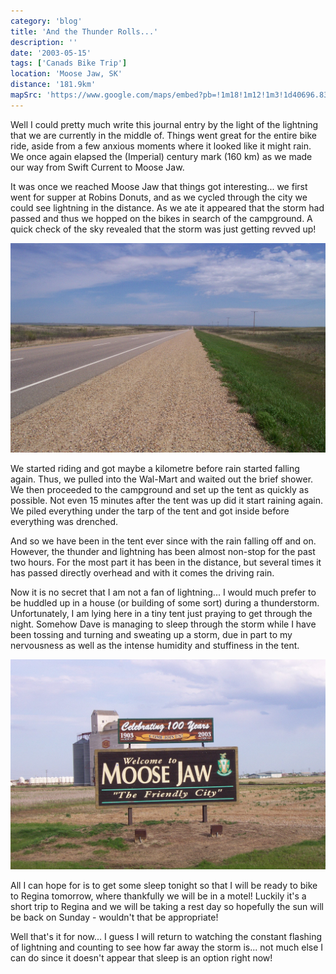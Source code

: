 ```yaml
---
category: 'blog'
title: 'And the Thunder Rolls...'
description: ''
date: '2003-05-15'
tags: ['Canads Bike Trip']
location: 'Moose Jaw, SK'
distance: '181.9km'
mapSrc: 'https://www.google.com/maps/embed?pb=!1m18!1m12!1m3!1d40696.83600640684!2d-105.58689434085206!3d50.39354479357475!2m3!1f0!2f0!3f0!3m2!1i1024!2i768!4f13.1!3m3!1m2!1s0x531bdd4edc8ff711%3A0x63139fda10d31d1a!2sMoose%20Jaw%2C%20SK!5e0!3m2!1sen!2sca!4v1609171535722!5m2!1sen!2sca'
---
```

Well I could pretty much write this journal entry by the light of the lightning that we are currently in the middle of. Things went great for the entire bike ride, aside from a few anxious moments where it looked like it might rain. We once again elapsed the (Imperial) century mark (160 km) as we made our way from Swift Current to Moose Jaw.

It was once we reached Moose Jaw that things got interesting... we first went for supper at Robins Donuts, and as we cycled through the city we could see lightning in the distance. As we ate it appeared that the storm had passed and thus we hopped on the bikes in search of the campground. A quick check of the sky revealed that the storm was just getting revved up!

![](./can_bike_trip_112.jpg)

We started riding and got maybe a kilometre before rain started falling again. Thus, we pulled into the Wal-Mart and waited out the brief shower. We then proceeded to the campground and set up the tent as quickly as possible. Not even 15 minutes after the tent was up did it start raining again. We piled everything under the tarp of the tent and got inside before everything was drenched.

And so we have been in the tent ever since with the rain falling off and on. However, the thunder and lightning has been almost non-stop for the past two hours. For the most part it has been in the distance, but several times it has passed directly overhead and with it comes the driving rain.

Now it is no secret that I am not a fan of lightning... I would much prefer to be huddled up in a house (or building of some sort) during a thunderstorm. Unfortunately, I am lying here in a tiny tent just praying to get through the night. Somehow Dave is managing to sleep through the storm while I have been tossing and turning and sweating up a storm, due in part to my nervousness as well as the intense humidity and stuffiness in the tent.

![](./can_bike_trip_113.jpg)

All I can hope for is to get some sleep tonight so that I will be ready to bike to Regina tomorrow, where thankfully we will be in a motel! Luckily it's a short trip to Regina and we will be taking a rest day so hopefully the sun will be back on Sunday - wouldn't that be appropriate!

Well that's it for now... I guess I will return to watching the constant flashing of lightning and counting to see how far away the storm is... not much else I can do since it doesn't appear that sleep is an option right now!